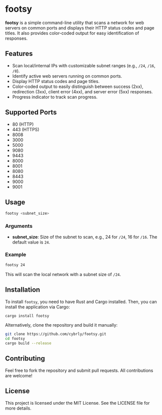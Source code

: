 # footsy

**footsy** is a simple command-line utility that scans a network for web servers on common ports and displays their HTTP status codes and page titles. It also provides color-coded output for easy identification of responses.

## Features

- Scan local/internal IPs with customizable subnet ranges (e.g., `/24`, `/16`, `/8`).
- Identify active web servers running on common ports.
- Display HTTP status codes and page titles.
- Color-coded output to easily distinguish between success (2xx), redirection (3xx), client error (4xx), and server error (5xx) responses.
- Progress indicator to track scan progress.

## Supported Ports

- 80 (HTTP)
- 443 (HTTPS)
- 8008
- 3000
- 5000
- 9080
- 9443
- 8000
- 8001
- 8080
- 8443
- 9000
- 9001

## Usage

```bash
footsy <subnet_size>
```

### Arguments

- **subnet_size**: Size of the subnet to scan, e.g., 24 for `/24`, 16 for `/16`. The default value is `24`.

### Example

```bash
footsy 24
```

This will scan the local network with a subnet size of `/24`.

## Installation

To install `footsy`, you need to have Rust and Cargo installed. Then, you can install the application via Cargo:

```bash
cargo install footsy
```

Alternatively, clone the repository and build it manually:

```bash
git clone https://github.com/cybrly/footsy.git
cd footsy
cargo build --release
```

## Contributing

Feel free to fork the repository and submit pull requests. All contributions are welcome!

## License

This project is licensed under the MIT License. See the LICENSE file for more details.
